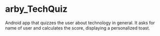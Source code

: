 # arby_TechQuiz
Android app that quizzes the user about technology in general. It asks for name of user and calculates the score, displaying a personalized toast. 
